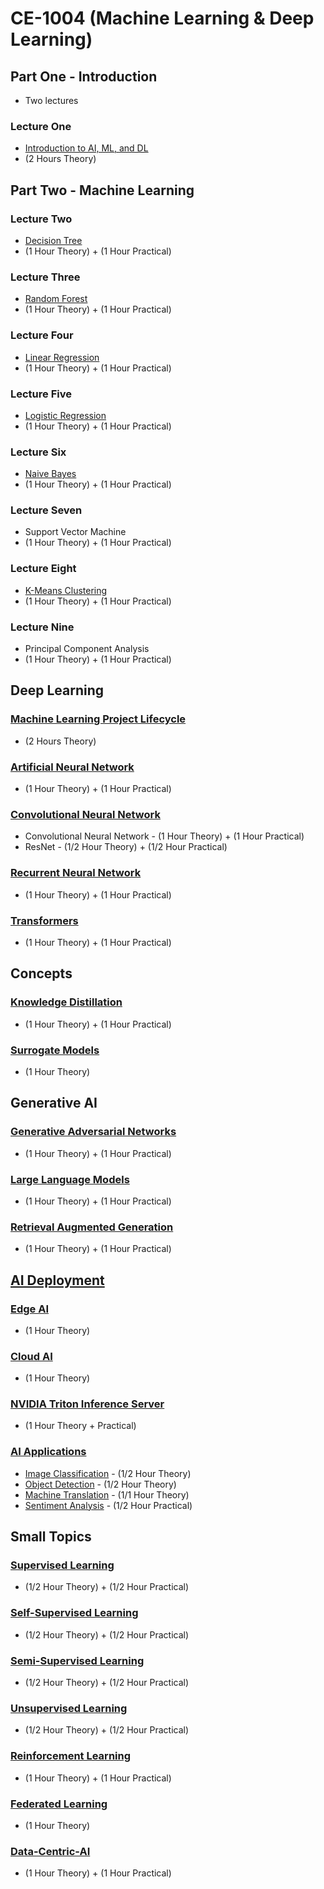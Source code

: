 # CE-1004 (Machine Learning & Deep Learning)

## Part One - Introduction
- Two lectures

### Lecture One 
- [Introduction to AI, ML, and DL](https://github.com/look4pritam/ArtificialIntelligence/tree/master/Introduction/Introduction)
- (2 Hours Theory)  

## Part Two - Machine Learning

### Lecture Two 
- [Decision Tree](https://github.com/look4pritam/ArtificialIntelligence/tree/master/MachineLearning/DecisionTree)
- (1 Hour Theory) + (1 Hour Practical)

### Lecture Three 
- [Random Forest](https://github.com/look4pritam/ArtificialIntelligence/tree/master/MachineLearning/RandomForest)
- (1 Hour Theory) + (1 Hour Practical)

### Lecture Four
- [Linear Regression](https://github.com/look4pritam/LinearRegression)
- (1 Hour Theory) + (1 Hour Practical)

### Lecture Five
- [Logistic Regression](https://github.com/look4pritam/LogisticRegression)
- (1 Hour Theory) + (1 Hour Practical)

### Lecture Six
- [Naive Bayes](https://github.com/look4pritam/ArtificialIntelligence/tree/master/MachineLearning/NaiveBayes)
- (1 Hour Theory) + (1 Hour Practical)

### Lecture Seven
- Support Vector Machine
- (1 Hour Theory) + (1 Hour Practical)

### Lecture Eight 
- [K-Means Clustering](https://github.com/look4pritam/ArtificialIntelligence/tree/master/MachineLearning/K-MeansClustering)
- (1 Hour Theory) + (1 Hour Practical)

### Lecture Nine
- Principal Component Analysis
- (1 Hour Theory) + (1 Hour Practical)

## Deep Learning  

### [Machine Learning Project Lifecycle](https://github.com/look4pritam/ArtificialIntelligence/tree/master/Introduction/MachineLearningProjectLifecycle) 
- (2 Hours Theory)

### [Artificial Neural Network](https://github.com/look4pritam/ArtificialNeuralNetwork)
- (1 Hour Theory) + (1 Hour Practical)

### [Convolutional Neural Network](https://github.com/look4pritam/ConvolutionalNeuralNetwork)
- Convolutional Neural Network - (1 Hour Theory) + (1 Hour Practical)
- ResNet - (1/2 Hour Theory) + (1/2 Hour Practical)

### [Recurrent Neural Network](https://github.com/look4pritam/RecurrentNeuralNetwork)
- (1 Hour Theory) + (1 Hour Practical)

### [Transformers](https://github.com/look4pritam/Transformers)
- (1 Hour Theory) + (1 Hour Practical)

## Concepts

### [Knowledge Distillation](https://github.com/look4pritam/KnowledgeDistillation)
- (1 Hour Theory) + (1 Hour Practical)

### [Surrogate Models](https://github.com/look4pritam/SurrogateModels)
- (1 Hour Theory)


## Generative AI

### [Generative Adversarial Networks](https://github.com/look4pritam/GenerativeAdversarialNetworks)
- (1 Hour Theory) + (1 Hour Practical)

### [Large Language Models](https://github.com/look4pritam/LargeLanguageModels)
- (1 Hour Theory) + (1 Hour Practical)

### [Retrieval Augmented Generation](https://github.com/look4pritam/RetrievalAugmentedGeneration)
- (1 Hour Theory) + (1 Hour Practical)

## [AI Deployment](https://github.com/look4pritam/AI-Deployment)

### [Edge AI](https://github.com/look4pritam/AI-Deployment/Edge-AI) 
- (1 Hour Theory)
  
### [Cloud AI](https://github.com/look4pritam/AI-Deployment/Cloud-AI) 
- (1 Hour Theory)
  
### [NVIDIA Triton Inference Server](https://github.com/look4pritam/AI-Deployment/NVIDIA-Triton-Inference-Server)
- (1 Hour Theory + Practical)

### [AI Applications](https://github.com/look4pritam/AI-Applications)
- [Image Classification]() - (1/2 Hour Theory)
- [Object Detection]() - (1/2 Hour Theory)
- [Machine Translation](https://github.com/look4pritam/MachineTranslation) - (1/1 Hour Theory)
- [Sentiment Analysis](https://github.com/look4pritam/AI-Applications/Notebooks/SentimentAnalysis) - (1/2 Hour Practical)

## Small Topics

### [Supervised Learning](https://github.com/look4pritam/ArtificialIntelligence/tree/master/MachineLearning/Supervised-Learning)
- (1/2 Hour Theory) + (1/2 Hour Practical)

### [Self-Supervised Learning](https://github.com/look4pritam/ArtificialIntelligence/tree/master/MachineLearning/Self-Supervised-Learning)
- (1/2 Hour Theory) + (1/2 Hour Practical)

### [Semi-Supervised Learning](https://github.com/look4pritam/ArtificialIntelligence/tree/master/MachineLearning/Semi-Supervised-Learning)
- (1/2 Hour Theory) + (1/2 Hour Practical)

### [Unsupervised Learning](https://github.com/look4pritam/ArtificialIntelligence/tree/master/MachineLearning/Unsupervised-Learning)
- (1/2 Hour Theory) + (1/2 Hour Practical)

### [Reinforcement Learning](https://github.com/look4pritam/ArtificialIntelligence/MachineLearning/Reinforcement-Learning)
- (1 Hour Theory) + (1 Hour Practical)
  
### [Federated Learning](https://github.com/look4pritam/FederatedLearning)
- (1 Hour Theory)
  
### [Data-Centric-AI](https://github.com/look4pritam/Data-Centric-AI)
- (1 Hour Theory) + (1 Hour Practical)
  
